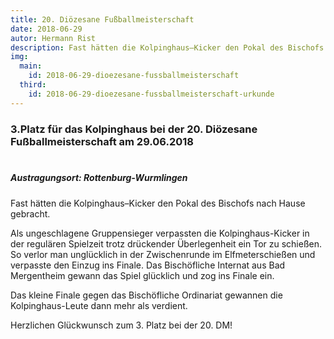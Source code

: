 ```yaml
---
title: 20. Diözesane Fußballmeisterschaft
date: 2018-06-29
autor: Hermann Rist
description: Fast hätten die Kolpinghaus–Kicker den Pokal des Bischofs nach Hause gebracht
img:
  main:
    id: 2018-06-29-dioezesane-fussballmeisterschaft
  third:
    id: 2018-06-29-dioezesane-fussballmeisterschaft-urkunde
---
```



### 3.Platz für das Kolpinghaus bei der 20. Diözesane Fußballmeisterschaft <!--mehr--> am 29.06.2018<br><br>

##### Austragungsort: Rottenburg-Wurmlingen


Fast hätten die Kolpinghaus–Kicker den Pokal des Bischofs nach Hause gebracht.

Als ungeschlagene Gruppensieger verpassten die Kolpinghaus-Kicker in der regulären Spielzeit trotz drückender Überlegenheit ein Tor zu schießen. So verlor man unglücklich in der Zwischenrunde im Elfmeterschießen und verpasste den Einzug ins Finale.
Das Bischöfliche Internat aus Bad Mergentheim gewann das Spiel glücklich und zog ins Finale ein.

Das kleine Finale gegen das Bischöfliche Ordinariat gewannen die Kolpinghaus-Leute dann mehr als verdient.

Herzlichen Glückwunsch zum 3. Platz bei der 20. DM!






